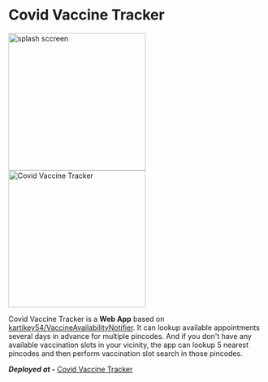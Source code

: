 # Covid Vaccine Tracker
<img src="https://i.ibb.co/4tkkrtq/Screenshot-20210503-152954.jpg" alt="splash sccreen" width="270">  <img src="https://i.ibb.co/gdMDNDp/Screenshot-20210503-153005.jpg" alt="Covid Vaccine Tracker" width="270">

Covid Vaccine Tracker is a **Web App** based on [kartikey54/VaccineAvailabilityNotifier](https://github.com/kartikey54/VaccineAvailabilityNotifier). It can lookup available appointments several days in advance for multiple pincodes. And if you don't have any available vaccination slots in your vicinity, the app can lookup 5 nearest pincodes and then perform vaccination slot search in those pincodes.

_**Deployed at -**_ [Covid Vaccine Tracker](https://vaccine-tracker-in.netlify.app/)
